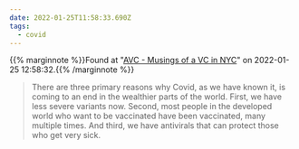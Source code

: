 ```yaml
---
date: 2022-01-25T11:58:33.690Z
tags:
  - covid
---
```

{{% marginnote %}}Found at "[AVC - Musings of a VC in NYC](https://avc.com/)" on 2022-01-25 12:58:32.{{% /marginnote %}}

> There are three primary reasons why Covid, as we have known it, is coming to an end in the wealthier parts of the world. First, we have less severe variants now. Second, most people in the developed world who want to be vaccinated have been vaccinated, many multiple times. And third, we have antivirals that can protect those who get very sick.

